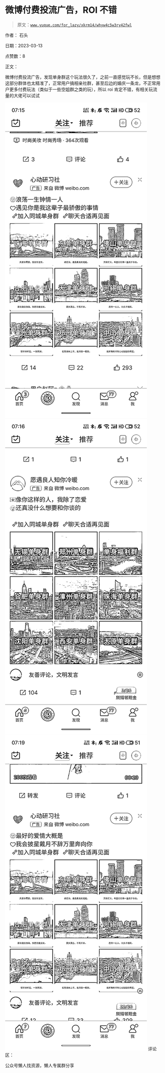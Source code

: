 # 微博付费投流广告，ROI 不错

> 原文：[`www.yuque.com/for_lazy/xkrm14/whyw4c5w3ry42fwl`](https://www.yuque.com/for_lazy/xkrm14/whyw4c5w3ry42fwl)



作者： 石头



日期：2023-03-13



点赞数：8

<ne-hole id="u7b13d3fb" data-lake-id="u7b13d3fb">

正文：



微博付费投流广告，发现单身群这个玩法很久了，之前一直感觉玩不长，但是想想这部分群体也太精准了，正常用户搞相亲社群，甚至后边的婚庆一条龙，不正常用户更多付费玩法（类似于一些空姐群之类的玩），所以 roi 肯定不错，有相关玩流量的大佬可以试试



![](img/5be1ec26236e156dede66d8e12ae1df7.png)  <ne-p id="u6673f641" data-lake-id="u6673f641">![](img/d3ead23a78dff53260604e0f86c168d7.png)  <ne-p id="u2a5ae1d5" data-lake-id="u2a5ae1d5">![](img/fb56a0ac7ee2eb9f2353df3e2c467a85.png)  <ne-hole id="uf8f1c4f2" data-lake-id="uf8f1c4f2"><ne-p id="u0138ee4e" data-lake-id="u0138ee4e">评论区：

<ne-hole id="u0a75cab3" data-lake-id="u0a75cab3">

公众号懒人找资源，懒人专属群分享

</ne-hole></ne-hole></ne-p></ne-p></ne-p></ne-hole>